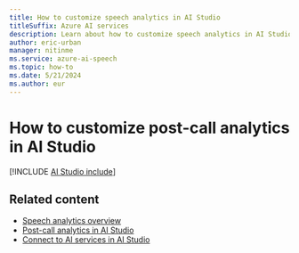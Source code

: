 ```yaml
---
title: How to customize speech analytics in AI Studio
titleSuffix: Azure AI services
description: Learn about how to customize speech analytics in AI Studio.
author: eric-urban
manager: nitinme
ms.service: azure-ai-speech
ms.topic: how-to
ms.date: 5/21/2024
ms.author: eur
---
```


# How to customize post-call analytics in AI Studio

[!INCLUDE [AI Studio include](./includes/how-to/speech-analytics/post-call-customize-ai-studio.md)]



## Related content

- [Speech analytics overview](./speech-analytics-overview.md)
- [Post-call analytics in AI Studio](./speech-analytics-post-call.md)
- [Connect to AI services in AI Studio](../../ai-studio/ai-services/connect-ai-services.md)
